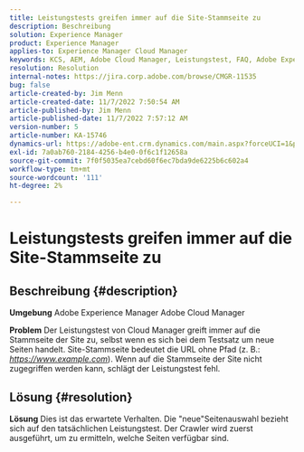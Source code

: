```yaml
---
title: Leistungstests greifen immer auf die Site-Stammseite zu
description: Beschreibung
solution: Experience Manager
product: Experience Manager
applies-to: Experience Manager Cloud Manager
keywords: KCS, AEM, Adobe Cloud Manager, Leistungstest, FAQ, Adobe Experience Manager, Stammseite
resolution: Resolution
internal-notes: https://jira.corp.adobe.com/browse/CMGR-11535
bug: false
article-created-by: Jim Menn
article-created-date: 11/7/2022 7:50:54 AM
article-published-by: Jim Menn
article-published-date: 11/7/2022 7:57:12 AM
version-number: 5
article-number: KA-15746
dynamics-url: https://adobe-ent.crm.dynamics.com/main.aspx?forceUCI=1&pagetype=entityrecord&etn=knowledgearticle&id=f6cd19e2-705e-ed11-9561-6045bd0065f9
exl-id: 7a0ab760-2184-4256-b4e0-0f6c1f12658a
source-git-commit: 7f0f5035ea7cebd60f6ec7bda9de6225b6c602a4
workflow-type: tm+mt
source-wordcount: '111'
ht-degree: 2%

---
```


# Leistungstests greifen immer auf die Site-Stammseite zu

## Beschreibung {#description}


<b>Umgebung</b>
Adobe Experience Manager Adobe Cloud Manager

<b>Problem</b>
Der Leistungstest von Cloud Manager greift immer auf die Stammseite der Site zu, selbst wenn es sich bei dem Testsatz um neue Seiten handelt.
Site-Stammseite bedeutet die URL ohne Pfad (z. B.: *https://www.example.com*).
Wenn auf die Stammseite der Site nicht zugegriffen werden kann, schlägt der Leistungstest fehl.


## Lösung {#resolution}


<b>Lösung</b>
Dies ist das erwartete Verhalten.
Die &quot;neue&quot;Seitenauswahl bezieht sich auf den tatsächlichen Leistungstest.
Der Crawler wird zuerst ausgeführt, um zu ermitteln, welche Seiten verfügbar sind.
